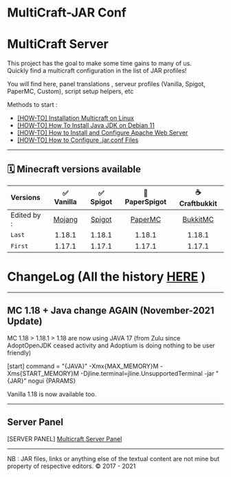 MultiCraft-JAR Conf
=====
MultiCraft Server
=====
This project has the goal to make some time gains to many of us.     
Quickly find a multicraft configuration in the list of JAR profiles!     

You will find here, panel translations , serveur profiles (Vanilla, Spigot, PaperMC, Custom), script setup helpers, etc

Methods to start :

- [[HOW-TO] Installation Multicraft on Linux](https://www.multicraft.org/site/docs/install#1.1)     
- [[HOW-TO] How To Install Java JDK on Debian 11](https://tecadmin.net/how-to-install-java-on-debian-11/)    
- [[HOW-TO] How to Install and Configure Apache Web Server](https://vitux.com/debian-apache/) 
- [[HOW-TO] How to Configure .jar.conf Files](https://www.multicraft.org/site/docs/conf)  

-----
🗓 Minecraft versions available
-----

| Versions | ✅ Vanilla | ✅ Spigot | 🔨 PaperSpigot | ☕️ Craftbukkit |
| :--------|:----------:|:---------:|:---------------:|:---------------:|
| Edited by : |[Mojang](https://mojang.com)|[Spigot](https://getbukkit.org)|[PaperMC](https://papermc.io)|[BukkitMC](https://getbukkit.org)| 
| `Last`| 1.18.1 | 1.18.1 | 1.18.1 | 1.18.1 |
| `First`| 1.17.1 | 1.17.1 | 1.17.1 | 1.17.1 |

# ChangeLog (All the history [HERE](https://github.com/) )

-----
 MC 1.18 + Java change AGAIN (November-2021 Update)
-----

MC 1.18 > 1.18.1 > 1.18 are now using JAVA 17 (from Zulu since AdoptOpenJDK ceased activity and Adoptium is doing nothing to be user friendly)

[start]
command = "{JAVA}" -Xmx{MAX_MEMORY}M -Xms{START_MEMORY}M -Djline.terminal=jline.UnsupportedTerminal -jar "{JAR}" nogui {PARAMS}

Vanilla 1.18 is now available too.

-----
Server Panel
-----
[SERVER PANEL] [Multicraft Server Panel](https://www.torunit.net) 

-----
NB : JAR files, links or anything else of the textual content are not mine but property of respective editors.
© 2017 - 2021
